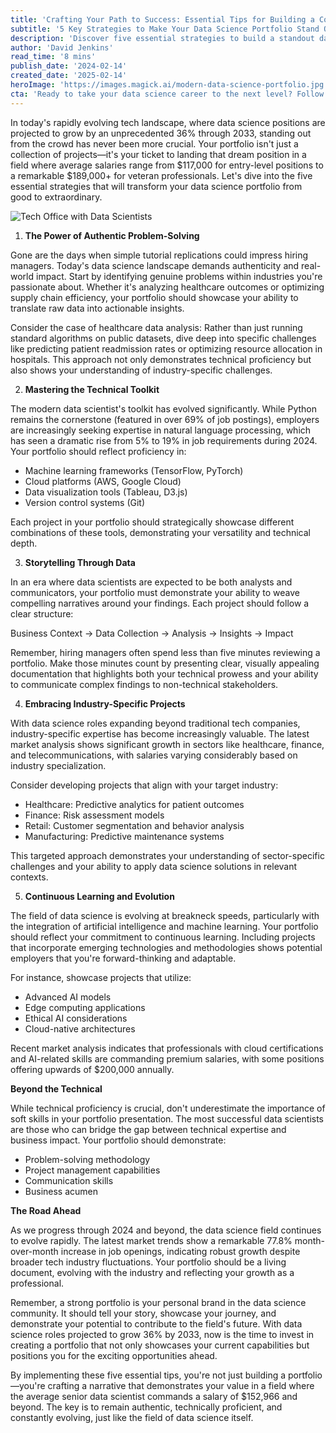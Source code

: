 ```yaml
---
title: 'Crafting Your Path to Success: Essential Tips for Building a Compelling Data Science Portfolio'
subtitle: '5 Key Strategies to Make Your Data Science Portfolio Stand Out'
description: 'Discover five essential strategies to build a standout data science portfolio in 2024. Learn how to showcase authentic problem-solving, master technical tools, tell compelling data stories, and position yourself for success in a field growing 36% through 2033.'
author: 'David Jenkins'
read_time: '8 mins'
publish_date: '2024-02-14'
created_date: '2025-02-14'
heroImage: 'https://images.magick.ai/modern-data-science-portfolio.jpg'
cta: 'Ready to take your data science career to the next level? Follow us on LinkedIn for more expert insights, industry trends, and career-building strategies in the dynamic world of data science.'
---
```


In today's rapidly evolving tech landscape, where data science positions are projected to grow by an unprecedented 36% through 2033, standing out from the crowd has never been more crucial. Your portfolio isn't just a collection of projects—it's your ticket to landing that dream position in a field where average salaries range from $117,000 for entry-level positions to a remarkable $189,000+ for veteran professionals. Let's dive into the five essential strategies that will transform your data science portfolio from good to extraordinary.

![Tech Office with Data Scientists](https://i.magick.ai/PIXE/1739545642081_magick_img.webp)

1. **The Power of Authentic Problem-Solving**

Gone are the days when simple tutorial replications could impress hiring managers. Today's data science landscape demands authenticity and real-world impact. Start by identifying genuine problems within industries you're passionate about. Whether it's analyzing healthcare outcomes or optimizing supply chain efficiency, your portfolio should showcase your ability to translate raw data into actionable insights.

Consider the case of healthcare data analysis: Rather than just running standard algorithms on public datasets, dive deep into specific challenges like predicting patient readmission rates or optimizing resource allocation in hospitals. This approach not only demonstrates technical proficiency but also shows your understanding of industry-specific challenges.

2. **Mastering the Technical Toolkit**

The modern data scientist's toolkit has evolved significantly. While Python remains the cornerstone (featured in over 69% of job postings), employers are increasingly seeking expertise in natural language processing, which has seen a dramatic rise from 5% to 19% in job requirements during 2024. Your portfolio should reflect proficiency in:

- Machine learning frameworks (TensorFlow, PyTorch)
- Cloud platforms (AWS, Google Cloud)
- Data visualization tools (Tableau, D3.js)
- Version control systems (Git)

Each project in your portfolio should strategically showcase different combinations of these tools, demonstrating your versatility and technical depth.

3. **Storytelling Through Data**

In an era where data scientists are expected to be both analysts and communicators, your portfolio must demonstrate your ability to weave compelling narratives around your findings. Each project should follow a clear structure:

Business Context → Data Collection → Analysis → Insights → Impact

Remember, hiring managers often spend less than five minutes reviewing a portfolio. Make those minutes count by presenting clear, visually appealing documentation that highlights both your technical prowess and your ability to communicate complex findings to non-technical stakeholders.

4. **Embracing Industry-Specific Projects**

With data science roles expanding beyond traditional tech companies, industry-specific expertise has become increasingly valuable. The latest market analysis shows significant growth in sectors like healthcare, finance, and telecommunications, with salaries varying considerably based on industry specialization.

Consider developing projects that align with your target industry:

- Healthcare: Predictive analytics for patient outcomes
- Finance: Risk assessment models
- Retail: Customer segmentation and behavior analysis
- Manufacturing: Predictive maintenance systems

This targeted approach demonstrates your understanding of sector-specific challenges and your ability to apply data science solutions in relevant contexts.

5. **Continuous Learning and Evolution**

The field of data science is evolving at breakneck speeds, particularly with the integration of artificial intelligence and machine learning. Your portfolio should reflect your commitment to continuous learning. Including projects that incorporate emerging technologies and methodologies shows potential employers that you're forward-thinking and adaptable.

For instance, showcase projects that utilize:

- Advanced AI models
- Edge computing applications
- Ethical AI considerations
- Cloud-native architectures

Recent market analysis indicates that professionals with cloud certifications and AI-related skills are commanding premium salaries, with some positions offering upwards of $200,000 annually.

**Beyond the Technical**

While technical proficiency is crucial, don't underestimate the importance of soft skills in your portfolio presentation. The most successful data scientists are those who can bridge the gap between technical expertise and business impact. Your portfolio should demonstrate:

- Problem-solving methodology
- Project management capabilities
- Communication skills
- Business acumen

**The Road Ahead**

As we progress through 2024 and beyond, the data science field continues to evolve rapidly. The latest market trends show a remarkable 77.8% month-over-month increase in job openings, indicating robust growth despite broader tech industry fluctuations. Your portfolio should be a living document, evolving with the industry and reflecting your growth as a professional.

Remember, a strong portfolio is your personal brand in the data science community. It should tell your story, showcase your journey, and demonstrate your potential to contribute to the field's future. With data science roles projected to grow 36% by 2033, now is the time to invest in creating a portfolio that not only showcases your current capabilities but positions you for the exciting opportunities ahead.

By implementing these five essential tips, you're not just building a portfolio—you're crafting a narrative that demonstrates your value in a field where the average senior data scientist commands a salary of $152,966 and beyond. The key is to remain authentic, technically proficient, and constantly evolving, just like the field of data science itself.